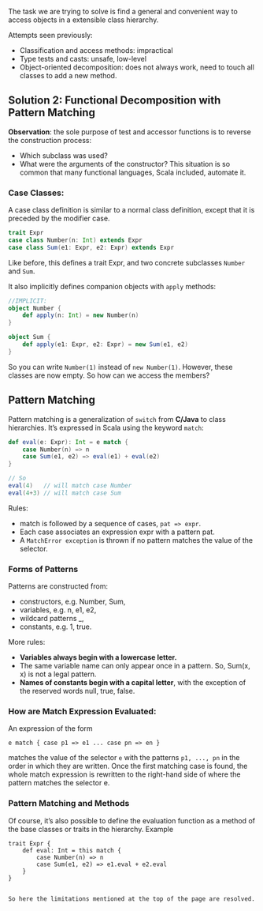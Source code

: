 The task we are trying to solve is find a general and convenient way to access objects in a extensible class hierarchy.

Attempts seen previously:
* Classification and access methods: impractical
* Type tests and casts: unsafe, low-level
* Object-oriented decomposition: does not always work, need to touch all classes to add a new method.

## Solution 2: Functional Decomposition with Pattern Matching

**Observation**: the sole purpose of test and accessor functions is to reverse the construction process:
* Which subclass was used?
* What were the arguments of the constructor?
This situation is so common that many functional languages, Scala included, automate it.

### Case Classes:
A case class definition is similar to a normal class definition, except that it is preceded by the modifier case. 
```scala
trait Expr
case class Number(n: Int) extends Expr
case class Sum(e1: Expr, e2: Expr) extends Expr
```
Like before, this defines a trait Expr, and two concrete subclasses `Number` and `Sum`.

It also implicitly defines companion objects with `apply` methods: 
```scala
//IMPLICIT:
object Number {
    def apply(n: Int) = new Number(n)
}

object Sum {
    def apply(e1: Expr, e2: Expr) = new Sum(e1, e2)
}
```
So you can write `Number(1)` instead of `new Number(1)`.
However, these classes are now empty. So how can we access the members?

## Pattern Matching

Pattern matching is a generalization of `switch` from **C/Java** to class hierarchies.
It’s expressed in Scala using the keyword `match`:

```scala
def eval(e: Expr): Int = e match {
    case Number(n) => n
    case Sum(e1, e2) => eval(e1) + eval(e2)
}

// So 
eval(4)   // will match case Number
eval(4+3) // will match case Sum
```

Rules:
* match is followed by a sequence of cases, `pat => expr`.
* Each case associates an expression expr with a pattern pat.
* A `MatchError exception` is thrown if no pattern matches the value of the selector.

### Forms of Patterns

Patterns are constructed from:
* constructors, e.g. Number, Sum,
* variables, e.g. n, e1, e2,
* wildcard patterns _,
* constants, e.g. 1, true.

More rules: 
* **Variables always begin with a lowercase letter.**
* The same variable name can only appear once in a pattern. So, Sum(x, x) is not a legal pattern.
* **Names of constants begin with a capital letter**, with the exception of the reserved words null, true, false.

### How are Match Expression Evaluated:

An expression of the form
```
e match { case p1 => e1 ... case pn => en }
```
matches the value of the selector `e` with the patterns `p1, ..., pn` in the order in which they are written.
Once the first matching case is found, the whole match expression is rewritten to the right-hand side of where the pattern matches the selector e.

### Pattern Matching and Methods

Of course, it’s also possible to define the evaluation function as a method of the base classes or traits in the hierarchy.
Example
```
trait Expr {
    def eval: Int = this match {
        case Number(n) => n
        case Sum(e1, e2) => e1.eval + e2.eval
    }
}


So here the limitations mentioned at the top of the page are resolved.